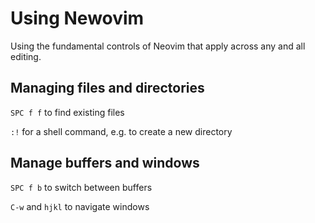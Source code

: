 # Using Newovim

Using the fundamental controls of Neovim that apply across any and all editing.

## Managing files and directories

`SPC f f` to find existing files

`:!` for a shell command, e.g. to create a new directory

<!-- TODO: add NERDTree -->


## Manage buffers and windows

`SPC f b` to switch between buffers

`C-w` and `hjkl` to navigate windows
